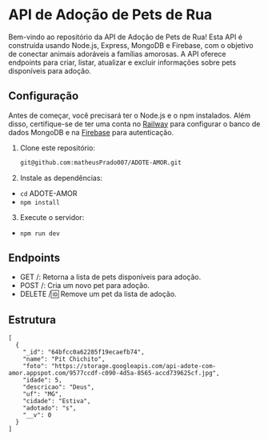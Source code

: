 # API de Adoção de Pets de Rua

Bem-vindo ao repositório da API de Adoção de Pets de Rua! Esta API é construída usando Node.js, Express, MongoDB e Firebase, com o objetivo de conectar animais adoráveis a famílias amorosas. A API oferece endpoints para criar, listar, atualizar e excluir informações sobre pets disponíveis para adoção.

## Configuração

Antes de começar, você precisará ter o Node.js e o npm instalados. Além disso, certifique-se de ter uma conta no [Railway](https://railway.app/) para configurar o banco de dados MongoDB e na [Firebase](https://firebase.google.com/) para autenticação.

1. Clone este repositório:
   
   ```bash
   git@github.com:matheusPrado007/ADOTE-AMOR.git
2. Instale as dependências:
- ```cd``` ADOTE-AMOR
- ``` npm install ```
3. Execute o servidor:
- ```npm run dev```

## Endpoints
- GET /: Retorna a lista de pets disponíveis para adoção.
- POST /: Cria um novo pet para adoção.
- DELETE /:id: Remove um pet da lista de adoção.

## Estrutura
```
[
  {
    "_id": "64bfcc0a62285f19ecaefb74",
    "name": "Pit Chichito",
    "foto": "https://storage.googleapis.com/api-adote-com-amor.appspot.com/9577ccdf-c090-4d5a-8565-accd739625cf.jpg",
    "idade": 5,
    "descricao": "Deus",
    "uf": "MG",
    "cidade": "Estiva",
    "adotado": "s",
    "__v": 0
  }
]

